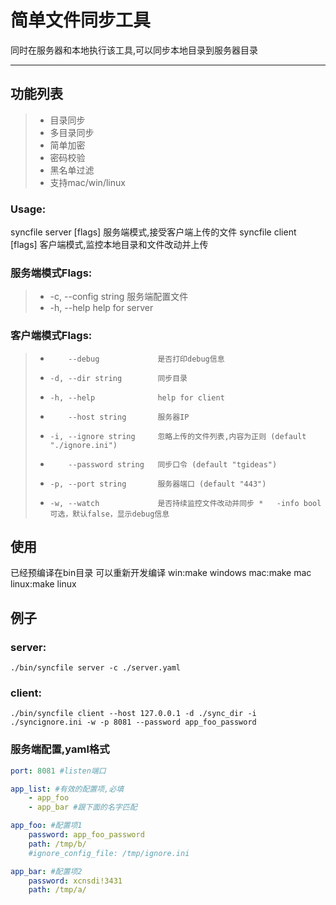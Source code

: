 # 简单文件同步工具

同时在服务器和本地执行该工具,可以同步本地目录到服务器目录

-----
## 功能列表

> * 目录同步
> * 多目录同步
> * 简单加密
> * 密码校验
> * 黑名单过滤
> * 支持mac/win/linux

### Usage:

  syncfile server [flags] 服务端模式,接受客户端上传的文件
  syncfile client [flags] 客户端模式,监控本地目录和文件改动并上传

### 服务端模式Flags:

> *  -c, --config string   服务端配置文件
> *  -h, --help            help for server

### 客户端模式Flags:

> *         --debug             是否打印debug信息
> *     -d, --dir string        同步目录
> *     -h, --help              help for client
> *         --host string       服务器IP
> *     -i, --ignore string     忽略上传的文件列表,内容为正则 (default "./ignore.ini")
> *         --password string   同步口令 (default "tgideas")
> *     -p, --port string       服务器端口 (default "443")
> *     -w, --watch             是否持续监控文件改动并同步 *   -info bool 可选，默认false，显示debug信息


## 使用

已经预编译在bin目录
可以重新开发编译
win:make windows
mac:make mac
linux:make linux

## 例子

### server:

```
./bin/syncfile server -c ./server.yaml
```


### client:

```
./bin/syncfile client --host 127.0.0.1 -d ./sync_dir -i ./syncignore.ini -w -p 8081 --password app_foo_password
```

### 服务端配置,yaml格式

```yaml
port: 8081 #listen端口

app_list: #有效的配置项,必填
    - app_foo
    - app_bar #跟下面的名字匹配

app_foo: #配置项1
    password: app_foo_password
    path: /tmp/b/
    #ignore_config_file: /tmp/ignore.ini

app_bar: #配置项2
    password: xcnsdi!3431
    path: /tmp/a/
```

